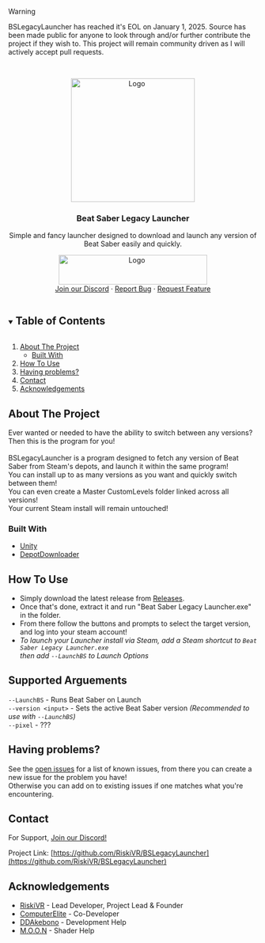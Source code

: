 <!--
*** Thanks for checking out the Best-README-Template. If you have a suggestion
*** that would make this better, please fork the repo and create a pull request
*** or simply open an issue with the tag "enhancement".
*** Thanks again! Now go create something AMAZING! :D
***
***
***
*** To avoid retyping too much info. Do a search and replace for the following:
*** github_username, repo_name, twitter_handle, email, project_title, project_description
-->



<!-- PROJECT SHIELDS -->
<!--
*** I'm using markdown "reference style" links for readability.
*** Reference links are enclosed in brackets [ ] instead of parentheses ( ).
*** See the bottom of this document for the declaration of the reference variables
*** for contributors-url, forks-url, etc. This is an optional, concise syntax you may use.
*** https://www.markdownguide.org/basic-syntax/#reference-style-links
-->

> [!WARNING]  
> BSLegacyLauncher has reached it's EOL on January 1, 2025.
> Source has been made public for anyone to look through and/or further contribute the project if they wish to.
> This project will remain community driven as I will actively accept pull requests.

<!-- PROJECT LOGO -->
<br />
<p align="center">
  <a href="https://github.com/RiskiVR/BSLegacyLauncher">
    <img src="https://github.com/RiskiVR/BSLegacyLauncher/blob/media/readme/block.png" alt="Logo" width="250" height="250">
  </a>

  <h3 align="center">Beat Saber Legacy Launcher</h3>

  <p align="center">
    Simple and fancy launcher designed to download and launch any version of Beat Saber easily and quickly.
    <br />
      <p align="center">
      <a href="https://github.com/RiskiVR/BSLegacyLauncher/releases/latest/download/BSLegacyLauncher.zip">
      <img src="https://github.com/RiskiVR/BSLegacyLauncher/blob/media/readme/BSLegacyDownload.png" alt="Logo" width="300" height="60">
    <br />
    <a href="https://discord.gg/MrwMx5e">Join our Discord</a>
    ·
    <a href="https://github.com/RiskiVR/BSLegacyLauncher/issues">Report Bug</a>
    ·
    <a href="https://github.com/RiskiVR/BSLegacyLauncher/issues">Request Feature</a>
  </p>
</p>


<!-- TABLE OF CONTENTS -->
<details open="open">
  <summary><h2 style="display: inline-block">Table of Contents</h2></summary>
  <ol>
    <li>
      <a href="#about-the-project">About The Project</a>
      <ul>
        <li><a href="#built-with">Built With</a></li>
      </ul>
    </li>
    <li>
      <a href="#how-to-use">How To Use</a>
    </li>
    <li><a href="#having-problems">Having problems?</a></li>
    <li><a href="#contact">Contact</a></li>
    <li><a href="#acknowledgements">Acknowledgements</a></li>
  </ol>
</details>


<!-- ABOUT THE PROJECT -->
## About The Project

Ever wanted or needed to have the ability to switch between any versions? Then this is the program for you!
<br/>
<br/>BSLegacyLauncher is a program designed to fetch any version of Beat Saber from Steam's depots, and launch it within the same program! 
<br/>You can install up to as many versions as you want and quickly switch between them!
<br/>You can even create a Master CustomLevels folder linked across all versions!
<br/>Your current Steam install will remain untouched!

### Built With

* [Unity](https://unity.com/)
* [DepotDownloader](https://github.com/SteamRE/DepotDownloader)

<!-- GETTING STARTED -->
## How To Use

 - Simply download the latest release from [Releases](https://github.com/RiskiVR/BSLegacyLauncher/releases/latest).
 - Once that's done, extract it and run "Beat Saber Legacy Launcher.exe" in the folder.
 - From there follow the buttons and prompts to select the target version, and log into your steam account!
 - *To launch your Launcher install via Steam, add a Steam shortcut to `Beat Saber Legacy Launcher.exe` 
  </br> then add `--LaunchBS` to Launch Options*
  
  <!-- SUPPORTED ARGUEMENTS -->
## Supported Arguements

`--LaunchBS` - Runs Beat Saber on Launch
<br/>`--version <input>` - Sets the active Beat Saber version *(Recommended to use with `--LaunchBS`)*
<br/>`--pixel` - ???


<!-- ROADMAP -->
## Having problems?

See the [open issues](https://github.com/RiskiVR/BSLegacyLauncher/issues) for a list of known issues, from there you can create a new issue for the problem you have!
</br>Otherwise you can add on to existing issues if one matches what you're encountering.


<!-- CONTACT -->
## Contact

For Support, [Join our Discord!](https://discord.gg/MrwMx5e)

Project Link: [https://github.com/RiskiVR/BSLegacyLauncher](https://github.com/RiskiVR/BSLegacyLauncher)


<!-- ACKNOWLEDGEMENTS -->
## Acknowledgements

* [RiskiVR](https://www.riskivr.com) - Lead Developer, Project Lead & Founder
* [ComputerElite](https://computerelite.github.io/) - Co-Developer
* [DDAkebono](https://potato.moe) - Development Help
* [M.O.O.N](https://www.youtube.com/channel/UC6pqxF0s6FSu6oVm-70lzqQ) - Shader Help
